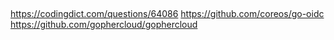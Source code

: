 ##
https://codingdict.com/questions/64086
https://github.com/coreos/go-oidc
https://github.com/gophercloud/gophercloud